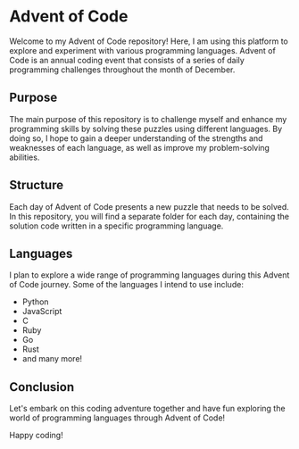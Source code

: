 # Advent of Code

Welcome to my Advent of Code repository! Here, I am using this platform to explore and experiment with various programming languages. Advent of Code is an annual coding event that consists of a series of daily programming challenges throughout the month of December.

## Purpose

The main purpose of this repository is to challenge myself and enhance my programming skills by solving these puzzles using different languages. By doing so, I hope to gain a deeper understanding of the strengths and weaknesses of each language, as well as improve my problem-solving abilities.

## Structure

Each day of Advent of Code presents a new puzzle that needs to be solved. In this repository, you will find a separate folder for each day, containing the solution code written in a specific programming language.

## Languages

I plan to explore a wide range of programming languages during this Advent of Code journey. Some of the languages I intend to use include:

- Python
- JavaScript
- C
- Ruby
- Go
- Rust
- and many more!

## Conclusion

Let's embark on this coding adventure together and have fun exploring the world of programming languages through Advent of Code!

Happy coding!

